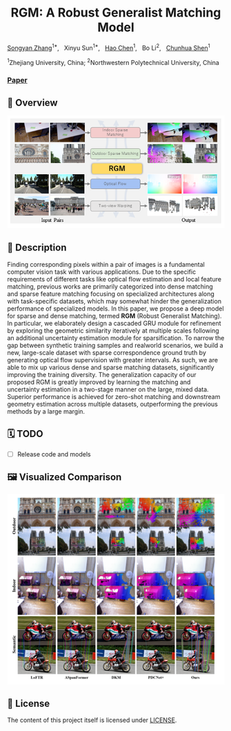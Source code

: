 <p align="center">
  <h1 align="center">RGM: A Robust Generalist Matching Model</h1>

[Songyan Zhang](https://scholar.google.com/citations?user=EG6WdEQAAAAJ&hl=zh-CN)<sup>1*</sup>, &nbsp; 
Xinyu Sun<sup>1*</sup>, &nbsp; 
[Hao Chen](https://stan-haochen.github.io/)<sup>1</sup>, &nbsp;
Bo Li<sup>2</sup>, &nbsp;
[Chunhua Shen](https://cshen.github.io/)<sup>1</sup>

<sup>1</sup>Zhejiang University, China;
<sup>2</sup>Northwestern Polytechnical University, China

### [Paper](https://arxiv.org/abs/2310.11755)

</div>

## 🚀 Overview
<div align="center">
<img alt="image" src="figs/Fig1.png">
</div>

## 📖 Description

Finding corresponding pixels within a pair of images is a fundamental computer
vision task with various applications. Due to the specific requirements of different
tasks like optical flow estimation and local feature matching, previous works are
primarily categorized into dense matching and sparse feature matching focusing
on specialized architectures along with task-specific datasets, which may somewhat hinder the generalization performance of specialized models.
In this paper, we propose a deep model for sparse and dense matching, termed
**RGM** (Robust Generalist Matching). In particular, we elaborately design a cascaded GRU module for refinement by exploring the geometric similarity iteratively at multiple scales following an additional uncertainty estimation module for
sparsification. To narrow the gap between synthetic training samples and realworld scenarios, we build a new, large-scale dataset with sparse correspondence
ground truth by generating optical flow supervision with greater intervals. As
such, we are able to mix up various dense and sparse matching datasets, significantly improving the training diversity. The generalization capacity of our
proposed RGM is greatly improved by learning the matching and uncertainty estimation in a two-stage manner on the large, mixed data. Superior performance
is achieved for zero-shot matching and downstream geometry estimation across
multiple datasets, outperforming the previous methods by a large margin. 


## 🗓️ TODO
- [ ] Release code and models

## 🖼️ Visualized Comparison
<div align="center">
<img width="800" alt="image" src="figs/comparisons.png">
</div>


## 🎫 License

The content of this project itself is licensed under [LICENSE](LICENSE).
